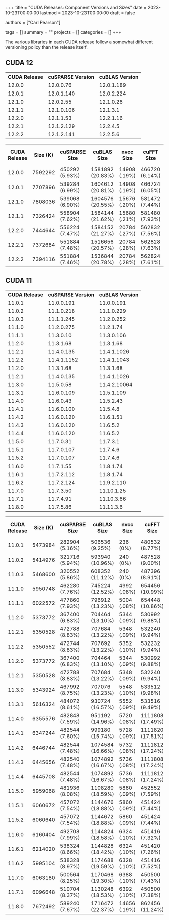 +++
title = "CUDA Releases: Component Versions and Sizes"
date = 2023-10-23T00:00:00
lastmod = 2023-10-23T00:00:00
draft = false

authors = ["Carl Pearson"]

tags = []
summary = ""
projects = []
categories = []
+++

The various libraries in each CUDA release follow a somewhat different versioning policy than the release itself.

## CUDA 12
<table>
<tr><th> CUDA Release </th><th> cuSPARSE Version </th><th> cuBLAS Version </th></tr>
<tr><td> 12.0.0 </td><td> 12.0.0.76 </td><td> 12.0.1.189 </td></tr>
<tr><td> 12.0.1 </td><td> 12.0.1.140 </td><td> 12.0.2.224 </td></tr>
<tr><td> 12.1.0 </td><td> 12.0.2.55 </td><td> 12.1.0.26 </td></tr>
<tr><td> 12.1.1 </td><td> 12.1.0.106 </td><td> 12.1.3.1 </td></tr>
<tr><td> 12.2.0 </td><td> 12.1.1.53 </td><td> 12.2.1.16 </td></tr>
<tr><td> 12.2.1 </td><td> 12.1.2.129 </td><td> 12.2.4.5 </td></tr>
<tr><td> 12.2.2 </td><td> 12.1.2.141 </td><td> 12.2.5.6 </td></tr>
</table>
<table>
<tr><th> CUDA Release </th><th> Size (K) </th><th> cuSPARSE Size</th><th> cuBLAS Size</th><th> nvcc Size</th><th> cuFFT Size</th><th> cuRAND Size</th><th> cuSOLVER Size</th><th> npp Size</th><th> Nsight Compute</th><th> Nsight Systems</th><th> cuPTI Size</th><th> CUDA GDB Size</th><th> cudart Size</th><th> nvrtc Size </th></tr>
<tr><td> 12.0.0 </td><td> 7592292 </td><td> 450292 (5.93&#37) </td><td> 1581892 (20.83&#37) </td><td> 14908 (.19&#37) </td><td> 466720 (6.14&#37) </td><td> 191028 (2.51&#37) </td><td> 819448 (10.79&#37) </td><td> 485744 (6.39&#37) </td><td> 1407224 (18.53&#37) </td><td> 706692 (9.30&#37) </td><td> 107396 (1.41&#37) </td><td> 79376 (1.04&#37) </td><td> 6972 (.09&#37) </td><td> 140208 (1.84&#37) </td></tr>
<tr><td> 12.0.1 </td><td> 7707896 </td><td> 539284 (6.99&#37) </td><td> 1604612 (20.81&#37) </td><td> 14908 (.19&#37) </td><td> 466724 (6.05&#37) </td><td> 191052 (2.47&#37) </td><td> 819588 (10.63&#37) </td><td> 485944 (6.30&#37) </td><td> 1408376 (18.27&#37) </td><td> 706692 (9.16&#37) </td><td> 107428 (1.39&#37) </td><td> 79408 (1.03&#37) </td><td> 6972 (.09&#37) </td><td> 140252 (1.81&#37) </td></tr>
<tr><td> 12.1.0 </td><td> 7808036 </td><td> 539068 (6.90&#37) </td><td> 1604576 (20.55&#37) </td><td> 15676 (.20&#37) </td><td> 581472 (7.44&#37) </td><td> 191048 (2.44&#37) </td><td> 819520 (10.49&#37) </td><td> 485972 (6.22&#37) </td><td> 1430580 (18.32&#37) </td><td> 727972 (9.32&#37) </td><td> 110340 (1.41&#37) </td><td> 79384 (1.01&#37) </td><td> 7064 (.09&#37) </td><td> 141692 (1.81&#37) </td></tr>
<tr><td> 12.1.1 </td><td> 7326424 </td><td> 558904 (7.62&#37) </td><td> 1584144 (21.62&#37) </td><td> 15680 (.21&#37) </td><td> 581480 (7.93&#37) </td><td> 191048 (2.60&#37) </td><td> 336516 (4.59&#37) </td><td> 485976 (6.63&#37) </td><td> 1431064 (19.53&#37) </td><td> 727972 (9.93&#37) </td><td> 110348 (1.50&#37) </td><td> 79404 (1.08&#37) </td><td> 7064 (.09&#37) </td><td> 141700 (1.93&#37) </td></tr>
<tr><td> 12.2.0 </td><td> 7444644 </td><td> 556224 (7.47&#37) </td><td> 1584152 (21.27&#37) </td><td> 20784 (.27&#37) </td><td> 562832 (7.56&#37) </td><td> 191380 (2.57&#37) </td><td> 341376 (4.58&#37) </td><td> 482748 (6.48&#37) </td><td> 1502956 (20.18&#37) </td><td> 766116 (10.29&#37) </td><td> 110728 (1.48&#37) </td><td> 79376 (1.06&#37) </td><td> 7284 (.09&#37) </td><td> 135000 (1.81&#37) </td></tr>
<tr><td> 12.2.1 </td><td> 7372684 </td><td> 551884 (7.48&#37) </td><td> 1516656 (20.57&#37) </td><td> 20784 (.28&#37) </td><td> 562828 (7.63&#37) </td><td> 191380 (2.59&#37) </td><td> 342940 (4.65&#37) </td><td> 489096 (6.63&#37) </td><td> 1503044 (20.38&#37) </td><td> 766120 (10.39&#37) </td><td> 110968 (1.50&#37) </td><td> 79376 (1.07&#37) </td><td> 7456 (.10&#37) </td><td> 134136 (1.81&#37) </td></tr>
<tr><td> 12.2.2 </td><td> 7394116 </td><td> 551884 (7.46&#37) </td><td> 1536844 (20.78&#37) </td><td> 20784 (.28&#37) </td><td> 562824 (7.61&#37) </td><td> 191372 (2.58&#37) </td><td> 342780 (4.63&#37) </td><td> 489108 (6.61&#37) </td><td> 1503092 (20.32&#37) </td><td> 766144 (10.36&#37) </td><td> 111000 (1.50&#37) </td><td> 79356 (1.07&#37) </td><td> 7456 (.10&#37) </td><td> 134216 (1.81&#37) </td></tr>
</table>

## CUDA 11

<table>
<tr><th> CUDA Release </th><th> cuSPARSE Version </th><th> cuBLAS Version </th></tr>
<tr><td> 11.0.1 </td><td> 11.0.0.191 </td><td> 11.0.0.191 </td></tr>
<tr><td> 11.0.2 </td><td> 11.1.0.218 </td><td> 11.1.0.229 </td></tr>
<tr><td> 11.0.3 </td><td> 11.1.1.245 </td><td> 11.2.0.252 </td></tr>
<tr><td> 11.1.0 </td><td> 11.2.0.275 </td><td> 11.2.1.74 </td></tr>
<tr><td> 11.1.1 </td><td> 11.3.0.10 </td><td> 11.3.0.106 </td></tr>
<tr><td> 11.2.0 </td><td> 11.3.1.68 </td><td> 11.3.1.68 </td></tr>
<tr><td> 11.2.1 </td><td> 11.4.0.135 </td><td> 11.4.1.1026 </td></tr>
<tr><td> 11.2.2 </td><td> 11.4.1.1152 </td><td> 11.4.1.1043 </td></tr>
<tr><td> 11.2.0 </td><td> 11.3.1.68 </td><td> 11.3.1.68 </td></tr>
<tr><td> 11.2.1 </td><td> 11.4.0.135 </td><td> 11.4.1.1026 </td></tr>
<tr><td> 11.3.0 </td><td> 11.5.0.58 </td><td> 11.4.2.10064 </td></tr>
<tr><td> 11.3.1 </td><td> 11.6.0.109 </td><td> 11.5.1.109 </td></tr>
<tr><td> 11.4.0 </td><td> 11.6.0.43 </td><td> 11.5.2.43 </td></tr>
<tr><td> 11.4.1 </td><td> 11.6.0.100 </td><td> 11.5.4.8 </td></tr>
<tr><td> 11.4.2 </td><td> 11.6.0.120 </td><td> 11.6.1.51 </td></tr>
<tr><td> 11.4.3 </td><td> 11.6.0.120 </td><td> 11.6.5.2 </td></tr>
<tr><td> 11.4.4 </td><td> 11.6.0.120 </td><td> 11.6.5.2 </td></tr>
<tr><td> 11.5.0 </td><td> 11.7.0.31 </td><td> 11.7.3.1 </td></tr>
<tr><td> 11.5.1 </td><td> 11.7.0.107 </td><td> 11.7.4.6 </td></tr>
<tr><td> 11.5.2 </td><td> 11.7.0.107 </td><td> 11.7.4.6 </td></tr>
<tr><td> 11.6.0 </td><td> 11.7.1.55 </td><td> 11.8.1.74 </td></tr>
<tr><td> 11.6.1 </td><td> 11.7.2.112 </td><td> 11.8.1.74 </td></tr>
<tr><td> 11.6.2 </td><td> 11.7.2.124 </td><td> 11.9.2.110 </td></tr>
<tr><td> 11.7.0 </td><td> 11.7.3.50 </td><td> 11.10.1.25 </td></tr>
<tr><td> 11.7.1 </td><td> 11.7.4.91 </td><td> 11.10.3.66 </td></tr>
<tr><td> 11.8.0 </td><td> 11.7.5.86 </td><td> 11.11.3.6 </td></tr>
</table>
<table>
<tr><th> CUDA Release </th><th> Size (K) </th><th> cuSPARSE Size</th><th> cuBLAS Size</th><th> nvcc Size</th><th> cuFFT Size</th><th> cuRAND Size</th><th> cuSOLVER Size</th><th> npp Size</th><th> Nsight Compute</th><th> Nsight Systems</th><th> cuPTI Size</th><th> CUDA GDB Size</th><th> cudart Size</th><th> nvrtc Size </th></tr>
<tr><td> 11.0.1 </td><td> 5473984 </td><td> 282904 (5.16&#37) </td><td> 506536 (9.25&#37) </td><td> 236 (0&#37) </td><td> 480532 (8.77&#37) </td><td> 140688 (2.57&#37) </td><td> 913816 (16.69&#37) </td><td> 296768 (5.42&#37) </td><td> 688368 (12.57&#37) </td><td> 876460 (16.01&#37) </td><td> 61680 (1.12&#37) </td><td> 52144 (.95&#37) </td><td> 19716 (.36&#37) </td><td> 27140 (.49&#37) </td></tr>
<tr><td> 11.0.2 </td><td> 5414976 </td><td> 321716 (5.94&#37) </td><td> 593940 (10.96&#37) </td><td> 240 (0&#37) </td><td> 487528 (9.00&#37) </td><td> 140688 (2.59&#37) </td><td> 982344 (18.14&#37) </td><td> 299232 (5.52&#37) </td><td> 689688 (12.73&#37) </td><td> 606528 (11.20&#37) </td><td> 62468 (1.15&#37) </td><td> 52380 (.96&#37) </td><td> 19744 (.36&#37) </td><td> 27148 (.50&#37) </td></tr>
<tr><td> 11.0.3 </td><td> 5468600 </td><td> 320552 (5.86&#37) </td><td> 608352 (11.12&#37) </td><td> 240 (0&#37) </td><td> 487396 (8.91&#37) </td><td> 140696 (2.57&#37) </td><td> 1021264 (18.67&#37) </td><td> 299124 (5.46&#37) </td><td> 689836 (12.61&#37) </td><td> 606520 (11.09&#37) </td><td> 62520 (1.14&#37) </td><td> 52368 (.95&#37) </td><td> 19744 (.36&#37) </td><td> 27148 (.49&#37) </td></tr>
<tr><td> 11.1.0 </td><td> 5950748 </td><td> 462280 (7.76&#37) </td><td> 745224 (12.52&#37) </td><td> 4992 (.08&#37) </td><td> 654456 (10.99&#37) </td><td> 148380 (2.49&#37) </td><td> 1273416 (21.39&#37) </td><td> 400244 (6.72&#37) </td><td> 645872 (10.85&#37) </td><td> 610260 (10.25&#37) </td><td> 65584 (1.10&#37) </td><td> 49072 (.82&#37) </td><td> 20276 (.34&#37) </td><td> 37388 (.62&#37) </td></tr>
<tr><td> 11.1.1 </td><td> 6022572 </td><td> 477860 (7.93&#37) </td><td> 796912 (13.23&#37) </td><td> 5004 (.08&#37) </td><td> 654448 (10.86&#37) </td><td> 148372 (2.46&#37) </td><td> 1276128 (21.18&#37) </td><td> 400200 (6.64&#37) </td><td> 646288 (10.73&#37) </td><td> 610244 (10.13&#37) </td><td> 65712 (1.09&#37) </td><td> 49108 (.81&#37) </td><td> 20276 (.33&#37) </td><td> 37400 (.62&#37) </td></tr>
<tr><td> 11.2.0 </td><td> 5373772 </td><td> 367400 (6.83&#37) </td><td> 704464 (13.10&#37) </td><td> 5344 (.09&#37) </td><td> 530992 (9.88&#37) </td><td> 148632 (2.76&#37) </td><td> 956780 (17.80&#37) </td><td> 339212 (6.31&#37) </td><td> 657048 (12.22&#37) </td><td> 603380 (11.22&#37) </td><td> 71228 (1.32&#37) </td><td> 49104 (.91&#37) </td><td> 20092 (.37&#37) </td><td> 86976 (1.61&#37) </td></tr>
<tr><td> 11.2.1 </td><td> 5350528 </td><td> 472788 (8.83&#37) </td><td> 707684 (13.22&#37) </td><td> 5348 (.09&#37) </td><td> 532240 (9.94&#37) </td><td> 164396 (3.07&#37) </td><td> 789948 (14.76&#37) </td><td> 351252 (6.56&#37) </td><td> 656588 (12.27&#37) </td><td> 603380 (11.27&#37) </td><td> 71380 (1.33&#37) </td><td> 49092 (.91&#37) </td><td> 20096 (.37&#37) </td><td> 86988 (1.62&#37) </td></tr>
<tr><td> 11.2.2 </td><td> 5350552 </td><td> 472744 (8.83&#37) </td><td> 707692 (13.22&#37) </td><td> 5352 (.10&#37) </td><td> 532232 (9.94&#37) </td><td> 164396 (3.07&#37) </td><td> 789924 (14.76&#37) </td><td> 351252 (6.56&#37) </td><td> 656604 (12.27&#37) </td><td> 603380 (11.27&#37) </td><td> 71412 (1.33&#37) </td><td> 49104 (.91&#37) </td><td> 20092 (.37&#37) </td><td> 86996 (1.62&#37) </td></tr>
<tr><td> 11.2.0 </td><td> 5373772 </td><td> 367400 (6.83&#37) </td><td> 704464 (13.10&#37) </td><td> 5344 (.09&#37) </td><td> 530992 (9.88&#37) </td><td> 148632 (2.76&#37) </td><td> 956780 (17.80&#37) </td><td> 339212 (6.31&#37) </td><td> 657048 (12.22&#37) </td><td> 603380 (11.22&#37) </td><td> 71228 (1.32&#37) </td><td> 49104 (.91&#37) </td><td> 20092 (.37&#37) </td><td> 86976 (1.61&#37) </td></tr>
<tr><td> 11.2.1 </td><td> 5350528 </td><td> 472788 (8.83&#37) </td><td> 707684 (13.22&#37) </td><td> 5348 (.09&#37) </td><td> 532240 (9.94&#37) </td><td> 164396 (3.07&#37) </td><td> 789948 (14.76&#37) </td><td> 351252 (6.56&#37) </td><td> 656588 (12.27&#37) </td><td> 603380 (11.27&#37) </td><td> 71380 (1.33&#37) </td><td> 49092 (.91&#37) </td><td> 20096 (.37&#37) </td><td> 86988 (1.62&#37) </td></tr>
<tr><td> 11.3.0 </td><td> 5343924 </td><td> 467992 (8.75&#37) </td><td> 707076 (13.23&#37) </td><td> 5548 (.10&#37) </td><td> 533512 (9.98&#37) </td><td> 164600 (3.08&#37) </td><td> 614128 (11.49&#37) </td><td> 361148 (6.75&#37) </td><td> 666900 (12.47&#37) </td><td> 663088 (12.40&#37) </td><td> 74220 (1.38&#37) </td><td> 49040 (.91&#37) </td><td> 6116 (.11&#37) </td><td> 88832 (1.66&#37) </td></tr>
<tr><td> 11.3.1 </td><td> 5616324 </td><td> 484072 (8.61&#37) </td><td> 930724 (16.57&#37) </td><td> 5552 (.09&#37) </td><td> 533516 (9.49&#37) </td><td> 164608 (2.93&#37) </td><td> 641976 (11.43&#37) </td><td> 361152 (6.43&#37) </td><td> 667192 (11.87&#37) </td><td> 663084 (11.80&#37) </td><td> 78440 (1.39&#37) </td><td> 49048 (.87&#37) </td><td> 6116 (.10&#37) </td><td> 88852 (1.58&#37) </td></tr>
<tr><td> 11.4.0 </td><td> 6355576 </td><td> 482848 (7.59&#37) </td><td> 951192 (14.96&#37) </td><td> 5720 (.08&#37) </td><td> 1111808 (17.49&#37) </td><td> 164744 (2.59&#37) </td><td> 663456 (10.43&#37) </td><td> 371800 (5.84&#37) </td><td> 700748 (11.02&#37) </td><td> 692204 (10.89&#37) </td><td> 83444 (1.31&#37) </td><td> 76672 (1.20&#37) </td><td> 6268 (.09&#37) </td><td> 89788 (1.41&#37) </td></tr>
<tr><td> 11.4.1 </td><td> 6347244 </td><td> 482544 (7.60&#37) </td><td> 999180 (15.74&#37) </td><td> 5728 (.09&#37) </td><td> 1111820 (17.51&#37) </td><td> 164748 (2.59&#37) </td><td> 669904 (10.55&#37) </td><td> 383696 (6.04&#37) </td><td> 700788 (11.04&#37) </td><td> 692200 (10.90&#37) </td><td> 83444 (1.31&#37) </td><td> 76716 (1.20&#37) </td><td> 6272 (.09&#37) </td><td> 50436 (.79&#37) </td></tr>
<tr><td> 11.4.2 </td><td> 6446744 </td><td> 482544 (7.48&#37) </td><td> 1074584 (16.66&#37) </td><td> 5732 (.08&#37) </td><td> 1111812 (17.24&#37) </td><td> 164744 (2.55&#37) </td><td> 669904 (10.39&#37) </td><td> 375700 (5.82&#37) </td><td> 701776 (10.88&#37) </td><td> 723104 (11.21&#37) </td><td> 83444 (1.29&#37) </td><td> 76680 (1.18&#37) </td><td> 6272 (.09&#37) </td><td> 50436 (.78&#37) </td></tr>
<tr><td> 11.4.3 </td><td> 6445656 </td><td> 482540 (7.48&#37) </td><td> 1074892 (16.67&#37) </td><td> 5736 (.08&#37) </td><td> 1111808 (17.24&#37) </td><td> 164744 (2.55&#37) </td><td> 669904 (10.39&#37) </td><td> 375700 (5.82&#37) </td><td> 701776 (10.88&#37) </td><td> 723100 (11.21&#37) </td><td> 83444 (1.29&#37) </td><td> 76676 (1.18&#37) </td><td> 6280 (.09&#37) </td><td> 50444 (.78&#37) </td></tr>
<tr><td> 11.4.4 </td><td> 6445708 </td><td> 482544 (7.48&#37) </td><td> 1074892 (16.67&#37) </td><td> 5736 (.08&#37) </td><td> 1111812 (17.24&#37) </td><td> 164748 (2.55&#37) </td><td> 669896 (10.39&#37) </td><td> 375700 (5.82&#37) </td><td> 701784 (10.88&#37) </td><td> 723108 (11.21&#37) </td><td> 83444 (1.29&#37) </td><td> 76676 (1.18&#37) </td><td> 6280 (.09&#37) </td><td> 50440 (.78&#37) </td></tr>
<tr><td> 11.5.0 </td><td> 5959068 </td><td> 481936 (8.08&#37) </td><td> 1108280 (18.59&#37) </td><td> 5860 (.09&#37) </td><td> 452552 (7.59&#37) </td><td> 144268 (2.42&#37) </td><td> 590112 (9.90&#37) </td><td> 394936 (6.62&#37) </td><td> 818388 (13.73&#37) </td><td> 740408 (12.42&#37) </td><td> 83248 (1.39&#37) </td><td> 76700 (1.28&#37) </td><td> 6420 (.10&#37) </td><td> 126300 (2.11&#37) </td></tr>
<tr><td> 11.5.1 </td><td> 6060672 </td><td> 457072 (7.54&#37) </td><td> 1144676 (18.88&#37) </td><td> 5860 (.09&#37) </td><td> 451424 (7.44&#37) </td><td> 173720 (2.86&#37) </td><td> 638772 (10.53&#37) </td><td> 394932 (6.51&#37) </td><td> 826820 (13.64&#37) </td><td> 740404 (12.21&#37) </td><td> 87660 (1.44&#37) </td><td> 76716 (1.26&#37) </td><td> 6420 (.10&#37) </td><td> 126348 (2.08&#37) </td></tr>
<tr><td> 11.5.2 </td><td> 6060640 </td><td> 457072 (7.54&#37) </td><td> 1144672 (18.88&#37) </td><td> 5860 (.09&#37) </td><td> 451424 (7.44&#37) </td><td> 173716 (2.86&#37) </td><td> 638768 (10.53&#37) </td><td> 394928 (6.51&#37) </td><td> 826816 (13.64&#37) </td><td> 740404 (12.21&#37) </td><td> 87660 (1.44&#37) </td><td> 76716 (1.26&#37) </td><td> 6420 (.10&#37) </td><td> 126348 (2.08&#37) </td></tr>
<tr><td> 11.6.0 </td><td> 6160404 </td><td> 492708 (7.99&#37) </td><td> 1144824 (18.58&#37) </td><td> 6324 (.10&#37) </td><td> 451416 (7.32&#37) </td><td> 173664 (2.81&#37) </td><td> 695876 (11.29&#37) </td><td> 398216 (6.46&#37) </td><td> 835516 (13.56&#37) </td><td> 593560 (9.63&#37) </td><td> 88844 (1.44&#37) </td><td> 76852 (1.24&#37) </td><td> 6488 (.10&#37) </td><td> 390672 (6.34&#37) </td></tr>
<tr><td> 11.6.1 </td><td> 6214020 </td><td> 538324 (8.66&#37) </td><td> 1144828 (18.42&#37) </td><td> 6324 (.10&#37) </td><td> 451420 (7.26&#37) </td><td> 173664 (2.79&#37) </td><td> 694916 (11.18&#37) </td><td> 406204 (6.53&#37) </td><td> 835964 (13.45&#37) </td><td> 593568 (9.55&#37) </td><td> 88860 (1.42&#37) </td><td> 76952 (1.23&#37) </td><td> 6488 (.10&#37) </td><td> 390676 (6.28&#37) </td></tr>
<tr><td> 11.6.2 </td><td> 5995104 </td><td> 538328 (8.97&#37) </td><td> 1174688 (19.59&#37) </td><td> 6328 (.10&#37) </td><td> 451416 (7.52&#37) </td><td> 173664 (2.89&#37) </td><td> 708628 (11.82&#37) </td><td> 406216 (6.77&#37) </td><td> 835976 (13.94&#37) </td><td> 593544 (9.90&#37) </td><td> 88860 (1.48&#37) </td><td> 76960 (1.28&#37) </td><td> 6488 (.10&#37) </td><td> 127100 (2.12&#37) </td></tr>
<tr><td> 11.7.0 </td><td> 6063180 </td><td> 500564 (8.25&#37) </td><td> 1170468 (19.30&#37) </td><td> 6388 (.10&#37) </td><td> 450500 (7.43&#37) </td><td> 173740 (2.86&#37) </td><td> 738160 (12.17&#37) </td><td> 405324 (6.68&#37) </td><td> 864656 (14.26&#37) </td><td> 611760 (10.08&#37) </td><td> 91980 (1.51&#37) </td><td> 77016 (1.27&#37) </td><td> 6544 (.10&#37) </td><td> 128084 (2.11&#37) </td></tr>
<tr><td> 11.7.1 </td><td> 6096648 </td><td> 510704 (8.37&#37) </td><td> 1130248 (18.53&#37) </td><td> 6392 (.10&#37) </td><td> 450500 (7.38&#37) </td><td> 173740 (2.84&#37) </td><td> 642528 (10.53&#37) </td><td> 438192 (7.18&#37) </td><td> 859920 (14.10&#37) </td><td> 611776 (10.03&#37) </td><td> 92008 (1.50&#37) </td><td> 77032 (1.26&#37) </td><td> 6544 (.10&#37) </td><td> 128088 (2.10&#37) </td></tr>
<tr><td> 11.8.0 </td><td> 7672492 </td><td> 589240 (7.67&#37) </td><td> 1716472 (22.37&#37) </td><td> 14656 (.19&#37) </td><td> 862456 (11.24&#37) </td><td> 200124 (2.60&#37) </td><td> 821540 (10.70&#37) </td><td> 503032 (6.55&#37) </td><td> 939560 (12.24&#37) </td><td> 700068 (9.12&#37) </td><td> 103548 (1.34&#37) </td><td> 77088 (1.00&#37) </td><td> 6880 (.08&#37) </td><td> 138016 (1.79&#37) </td></tr>
</table>
